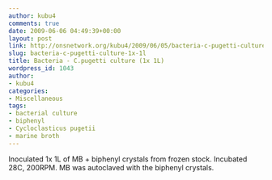 ```yaml
---
author: kubu4
comments: true
date: 2009-06-06 04:49:39+00:00
layout: post
link: http://onsnetwork.org/kubu4/2009/06/05/bacteria-c-pugetti-culture-1x-1l/
slug: bacteria-c-pugetti-culture-1x-1l
title: Bacteria - C.pugetti culture (1x 1L)
wordpress_id: 1043
author:
- kubu4
categories:
- Miscellaneous
tags:
- bacterial culture
- biphenyl
- Cycloclasticus pugetii
- marine broth
---
```


Inoculated 1x 1L of MB + biphenyl crystals from frozen stock. Incubated 28C, 200RPM. MB was autoclaved with the biphenyl crystals.
